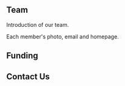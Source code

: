 <!-- ---
layout: default
title: COVID-19 prediction
permalink: /about/
--- -->

## Team
Introduction of our team.

Each member's photo, email and homepage.  

## Funding

## Contact Us